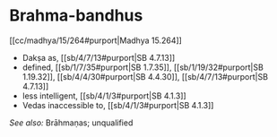 # Brahma-bandhus

[[cc/madhya/15/264#purport|Madhya 15.264]]

* Dakṣa as, [[sb/4/7/13#purport|SB 4.7.13]]
* defined, [[sb/1/7/35#purport|SB 1.7.35]], [[sb/1/19/32#purport|SB 1.19.32]], [[sb/4/4/30#purport|SB 4.4.30]], [[sb/4/7/13#purport|SB 4.7.13]]
* less intelligent, [[sb/4/1/3#purport|SB 4.1.3]]
* Vedas inaccessible to, [[sb/4/1/3#purport|SB 4.1.3]]

*See also:* Brāhmaṇas; unqualified
